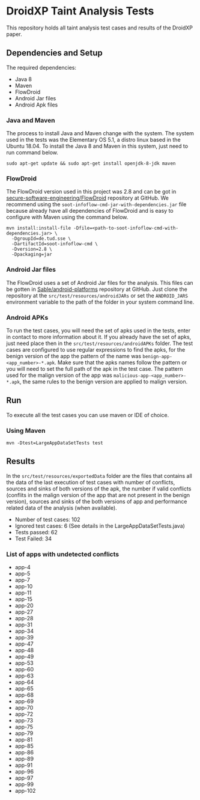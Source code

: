 # DroidXP Taint Analysis Tests
This repository holds all taint analysis test cases and results of the DroidXP paper.

## Dependencies and Setup
The required dependencies:
- Java 8
- Maven  
- FlowDroid
- Android Jar files
- Android Apk files

### Java and Maven
The process to install Java and Maven change with the system. The system used in the tests was the Elementary OS 5.1, a distro linux based in the Ubuntu 18.04. To install the Java 8 and Maven in this system, just need to run command below.
```shell
sudo apt-get update && sudo apt-get install openjdk-8-jdk maven
```

### FlowDroid
The FlowDroid version used in this project was 2.8 and can be got in [secure-software-engineering/FlowDroid](https://github.com/secure-software-engineering/FlowDroid/releases/tag/v2.8) repository at GitHub. We recommend using the `soot-infoflow-cmd-jar-with-dependencies.jar` file because already have all dependencies of FlowDroid and is easy to configure with Maven using the command below.

```shell
mvn install:install-file -Dfile=<path-to-soot-infoflow-cmd-with-dependencies.jar> \
  -DgroupId=de.tud.sse \
  -DartifactId=soot-infoflow-cmd \
  -Dversion=2.8 \
  -Dpackaging=jar
```

### Android Jar files
The FlowDroid uses a set of Android Jar files for the analysis. This files can be gotten in [Sable/android-platforms](https://github.com/Sable/android-platforms) repository at GitHub. Just clone the repository at the `src/test/resources/androidJARs` or set the `ANDROID_JARS` environment variable to the path of the folder in your system command line.

### Android APKs
To run the test cases, you will need the set of apks used in the tests, enter in contact to more information about it. If you already have the set of apks, just need place then in the `src/test/resources/androidAPKs` folder. The test cases are configured to use regular expressions to find the apks, for the benign version of the app the pattern of the name was `benign-app-<app_number>-*.apk`. Make sure that the apks names follow the pattern or you will need to set the full path of the apk in the test case. The pattern used for the malign version of the app was `malicious-app-<app_number>-*.apk`, the same rules to the benign version are applied to malign version.

## Run
To execute all the test cases you can use maven or IDE of choice. 

### Using Maven
```shell
mvn -Dtest=LargeAppDataSetTests test
```

## Results
In the `src/test/resources/exportedData` folder are the files that contains all the data of the last execution of test cases with number of conflicts, sources and sinks of both versions of the apk, the number if valid conflicts (conflits in the malign version of the app that are not present in the benign version), sources and sinks of the both versions of app and performance related data of the analysis (when available).

- Number of test cases: 102
- Ignored test cases: 6 (See details in the LargeAppDataSetTests.java)
- Tests passed: 62
- Test Failed: 34


### List of apps with undetected conflicts
- app-4
- app-5
- app-7
- app-10
- app-11
- app-15
- app-20
- app-27
- app-28
- app-31
- app-34
- app-39
- app-47
- app-48
- app-49
- app-53
- app-60
- app-63
- app-64
- app-65
- app-68
- app-69
- app-70
- app-72
- app-73
- app-75
- app-79
- app-81
- app-85
- app-86
- app-89
- app-91
- app-96
- app-97
- app-99
- app-102
